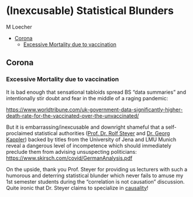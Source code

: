 (Inexcusable) Statistical Blunders
================
M Loecher

- <a href="#corona" id="toc-corona">Corona</a>
  - <a href="#excessive-mortality-due-to-vaccination"
    id="toc-excessive-mortality-due-to-vaccination">Excessive Mortality due
    to vaccination</a>

## Corona

### Excessive Mortality due to vaccination

It is bad enough that sensational tabloids spread BS “data summaries”
and intentionally stir doubt and fear in the middle of a raging
pandemic:

<https://www.worldtribune.com/uk-government-data-significantly-higher-death-rate-for-the-vaccinated-over-the-unvaccinated/>

But it is embarrassing/inexcusable and downright shameful that a
self-proclaimed statistical authorities ([Prof. Dr. Rolf
Steyer](https://scholar.google.com/citations?user=O4_wXoQAAAAJ&hl=de)
and [Dr. Georg Kappler](http://g-kappler.de/)) backed by titles from the
University of Jena and LMU Munich reveal a dangerous level of
incompetence which should immediately preclude them from advising
unsuspecting politicians:
<https://www.skirsch.com/covid/GermanAnalysis.pdf>

On the upside, thank you Prof. Steyer for providing us lecturers with
such a humorous and deterring statistical blunder which never fails to
amuse my 1st semester students during the “correlation is not causation”
discussion. Quite ironic that Dr. Steyer claims to specialize in
[causality](http://www.causal-effects.de/)!
